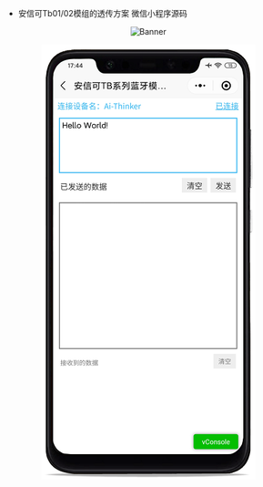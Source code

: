 - 安信可Tb01/02模组的透传方案 微信小程序源码

<p align="center">
  <img src="https://img.alicdn.com/imgextra/i1/2922621297/O1CN01XgJTKh1LS4H0ugNWc_!!2922621297.png"  alt="Banner"  width="520px" height="414px"  />
</p>

<p align="center">
  <img src="images/aithinker-mini.png"  alt="Banner" />
</p>


